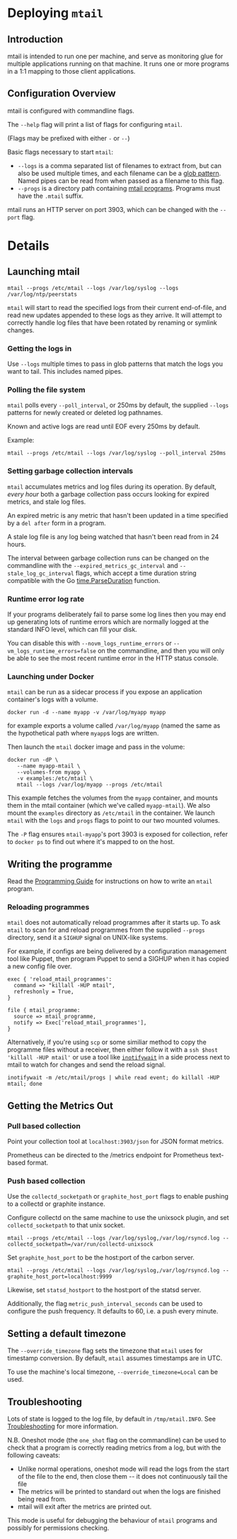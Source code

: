 # Deploying `mtail`

## Introduction

mtail is intended to run one per machine, and serve as monitoring glue for multiple applications running on that machine.  It runs one or more programs in a 1:1 mapping to those client applications.

## Configuration Overview

mtail is configured with commandline flags.

The `--help` flag will print a list of flags for configuring `mtail`.

(Flags may be prefixed with either `-` or `--`)

Basic flags necessary to start `mtail`:

  * `--logs` is a comma separated list of filenames to extract from, but can also be used multiple times, and each filename can be a [glob pattern](http://godoc.org/path/filepath#Match).  Named pipes can be read from when passed as a filename to this flag.
  * `--progs` is a directory path containing [mtail programs](Language.md). Programs must have the `.mtail` suffix.

mtail runs an HTTP server on port 3903, which can be changed with the `--port` flag.

# Details

## Launching mtail

```
mtail --progs /etc/mtail --logs /var/log/syslog --logs /var/log/ntp/peerstats
```

`mtail` will start to read the specified logs from their current end-of-file,
and read new updates appended to these logs as they arrive.  It will attempt to
correctly handle log files that have been rotated by renaming or symlink
changes.

### Getting the logs in

Use `--logs` multiple times to pass in glob patterns that match the logs you
want to tail.  This includes named pipes.

### Polling the file system

`mtail` polls every `--poll_interval`, or 250ms by default, the supplied `--logs` patterns for newly created or deleted log pathnames.

Known and active logs are read until EOF every 250ms by default.

Example:
```
mtail --progs /etc/mtail --logs /var/log/syslog --poll_interval 250ms
```


### Setting garbage collection intervals

`mtail` accumulates metrics and log files during its operation.  By default, *every hour* both a garbage collection pass occurs looking for expired metrics, and stale log files.

An expired metric is any metric that hasn't been updated in a time specified by a `del after` form in a program.

A stale log file is any log being watched that hasn't been read from in 24 hours.

The interval between garbage collection runs can be changed on the commandline with the `--expired_metrics_gc_interval` and `--stale_log_gc_interval` flags, which accept a time duration string compatible with the Go [time.ParseDuration](https://golang.org/pkg/time/#ParseDuration) function.


### Runtime error log rate

If your programs deliberately fail to parse some log lines then you may end up generating lots of runtime errors which are normally logged at the standard INFO level, which can fill your disk.

You can disable this with `--novm_logs_runtime_errors` or `--vm_logs_runtime_errors=false` on the commandline, and then you will only be able to see the most recent runtime error in the HTTP status console.

### Launching under Docker

`mtail` can be run as a sidecar process if you expose an application container's logs with a volume.

`docker run -d --name myapp -v /var/log/myapp myapp`

for example exports a volume called `/var/log/myapp` (named the same as the
hypothetical path where `myapp`s logs are written.

Then launch the `mtail` docker image and pass in the volume:

    docker run -dP \
       --name myapp-mtail \
       --volumes-from myapp \
       -v examples:/etc/mtail \
       mtail --logs /var/log/myapp --progs /etc/mtail

This example fetches the volumes from the `myapp` container, and mounts them in
the mtail container (which we've called `myapp-mtail`).  We also mount the
`examples` directory as `/etc/mtail` in the container.  We launch `mtail` with
the `logs` and `progs` flags to point to our two mounted volumes.

The `-P` flag ensures `mtail-myapp`'s port 3903 is exposed for collection,
refer to `docker ps` to find out where it's mapped to on the host.

## Writing the programme

Read the [Programming Guide](Programming-Guide.md) for instructions on how to write an `mtail` program.

### Reloading programmes

`mtail` does not automatically reload programmes after it starts up.  To ask `mtail` to scan for and reload programmes from the supplied `--progs` directory, send it a `SIGHUP` signal on UNIX-like systems.

For example, if configs are being delivered by a configuration management tool like Puppet, then program Puppet to send a SIGHUP when it has copied a new config file over.

```puppet
exec { 'reload_mtail_programmes':
  command => "killall -HUP mtail",
  refreshonly = True,
}

file { mtail_programme:
  source => mtail_programme,
  notify => Exec['reload_mtail_programmes'],
}
```

Alternatively, if you're using `scp` or some similiar method to copy the programme files without a receiver, then either follow it with a `ssh $host 'killall -HUP mtail'` or use a tool like [`inotifywait`](https://linux.die.net/man/1/inotifywait) in a side process next to mtail to watch for changes and send the reload signal.

```shell
inotifywait -m /etc/mtail/progs | while read event; do killall -HUP mtail; done
```

## Getting the Metrics Out

### Pull based collection

Point your collection tool at `localhost:3903/json` for JSON format metrics.

Prometheus can be directed to the /metrics endpoint for Prometheus text-based format.

### Push based collection

Use the `collectd_socketpath` or `graphite_host_port` flags to enable pushing to a collectd or graphite instance.

Configure collectd on the same machine to use the unixsock plugin, and set `collectd_socketpath` to that unix socket.

```
mtail --progs /etc/mtail --logs /var/log/syslog,/var/log/rsyncd.log --collectd_socketpath=/var/run/collectd-unixsock
```

Set `graphite_host_port` to be the host:port of the carbon server.

```
mtail --progs /etc/mtail --logs /var/log/syslog,/var/log/rsyncd.log --graphite_host_port=localhost:9999
```

Likewise, set `statsd_hostport` to the host:port of the statsd server.

Additionally, the flag `metric_push_interval_seconds` can be used to configure the push frequency.  It defaults to 60, i.e. a push every minute.

## Setting a default timezone

The `--override_timezone` flag sets the timezone that `mtail` uses for timestamp conversion.  By default, `mtail` assumes timestamps are in UTC.

To use the machine's local timezone, `--override_timezone=Local` can be used.

## Troubleshooting

Lots of state is logged to the log file, by default in `/tmp/mtail.INFO`.  See [Troubleshooting](Troubleshooting.md) for more information.

N.B. Oneshot mode (the `one_shot` flag on the commandline) can be used to check
that a program is correctly reading metrics from a log, but with the following
caveats:

* Unlike normal operations, oneshot mode will read the logs from the start of
  the file to the end, then close them -- it does not continuously tail the
  file
* The metrics will be printed to standard out when the logs are finished being
  read from.
* mtail will exit after the metrics are printed out.

This mode is useful for debugging the behaviour of `mtail` programs and
possibly for permissions checking.
